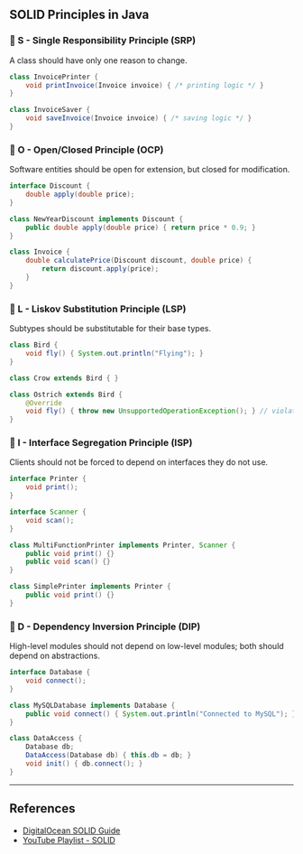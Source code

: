 ##  SOLID Principles in Java

### 🔹 S - Single Responsibility Principle (SRP)
A class should have only one reason to change.

```java
class InvoicePrinter {
    void printInvoice(Invoice invoice) { /* printing logic */ }
}

class InvoiceSaver {
    void saveInvoice(Invoice invoice) { /* saving logic */ }
}
```

### 🔹 O - Open/Closed Principle (OCP)
Software entities should be open for extension, but closed for modification.

```java
interface Discount {
    double apply(double price);
}

class NewYearDiscount implements Discount {
    public double apply(double price) { return price * 0.9; }
}

class Invoice {
    double calculatePrice(Discount discount, double price) {
        return discount.apply(price);
    }
}
```

### 🔹 L - Liskov Substitution Principle (LSP)
Subtypes should be substitutable for their base types.

```java
class Bird {
    void fly() { System.out.println("Flying"); }
}

class Crow extends Bird { }

class Ostrich extends Bird {
    @Override
    void fly() { throw new UnsupportedOperationException(); } // violates LSP
}
```

### 🔹 I - Interface Segregation Principle (ISP)
Clients should not be forced to depend on interfaces they do not use.

```java
interface Printer {
    void print();
}

interface Scanner {
    void scan();
}

class MultiFunctionPrinter implements Printer, Scanner {
    public void print() {}
    public void scan() {}
}

class SimplePrinter implements Printer {
    public void print() {}
}
```

### 🔹 D - Dependency Inversion Principle (DIP)
High-level modules should not depend on low-level modules; both should depend on abstractions.

```java
interface Database {
    void connect();
}

class MySQLDatabase implements Database {
    public void connect() { System.out.println("Connected to MySQL"); }
}

class DataAccess {
    Database db;
    DataAccess(Database db) { this.db = db; }
    void init() { db.connect(); }
}
```

---

## References
- [DigitalOcean SOLID Guide](https://www.digitalocean.com/community/conceptual_articles/s-o-l-i-d-the-first-five-principles-of-object-oriented-design)
- [YouTube Playlist - SOLID](https://www.youtube.com/playlist?list=PL6n9fhu94yhXjG1w2blMXUzyDrZ_eyOme)
